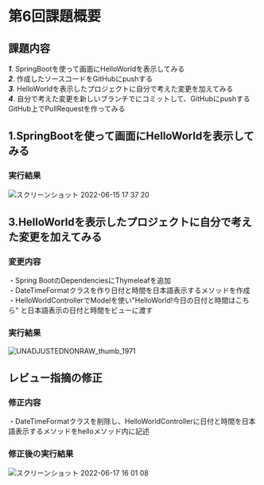 # 第6回課題概要

## 課題内容

***1***. SpringBootを使って画面にHelloWorldを表示してみる\
***2***. 作成したソースコードをGitHubにpushする\
***3***. HelloWorldを表示したプロジェクトに自分で考えた変更を加えてみる\
***4***. 自分で考えた変更を新しいブランチでにコミットして、GitHubにpushするGitHub上でPullRequestを作ってみる

## 1.SpringBootを使って画面にHelloWorldを表示してみる

### 実行結果

![スクリーンショット 2022-06-15 17 37 20](https://user-images.githubusercontent.com/103630732/174248485-1a88f9b2-7d00-4151-8862-c414f903a945.png)

## 3.HelloWorldを表示したプロジェクトに自分で考えた変更を加えてみる

### 変更内容

・Spring BootのDependenciesにThymeleafを追加\
・DateTimeFormatクラスを作り日付と時間を日本語表示するメソッドを作成\
・HelloWorldControllerでModelを使い"HelloWorld!今日の日付と時間はこちら" と日本語表示の日付と時間をビューに渡す

### 実行結果

![UNADJUSTEDNONRAW_thumb_1971](https://user-images.githubusercontent.com/103630732/174080504-853f4fd5-bb59-4099-81f4-dda92c22a2ab.jpg)

## レビュー指摘の修正

### 修正内容

・DateTimeFormatクラスを削除し、HelloWorldControllerに日付と時間を日本語表示するメソッドをhelloメソッド内に記述

### 修正後の実行結果

![スクリーンショット 2022-06-17 16 01 08](https://user-images.githubusercontent.com/103630732/174248354-a9940f21-76c1-465f-8d06-74af39f01c91.png)


